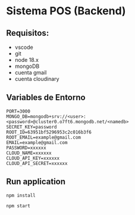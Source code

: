 # Sistema POS (Backend)

## Requisitos:
- vscode
- git
- node 18.x
- mongoDB
- cuenta gmail
- cuenta cloudinary

## Variables de Entorno

```
PORT=3000
MONGO_DB=mongodb+srv://<user>:<password>@cluster0.o7ft6.mongodb.net/<namedb>
SECRET_KEY=password
ROOT_ID=63951bf5296953c2c016b3f6
ROOT_EMAIL=example@gmail.com
EMAIL=example@gmail.com
PASSWORD=xxxxxx
CLOUD_NAME=xxxxxx
CLOUD_API_KEY=xxxxxx
CLOUD_API_SECRET=xxxxxx
```

## Run application
```
npm install
```

```
npm start
```
